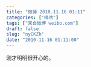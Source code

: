 ```yaml
---
title: "微博 2010.11.16 01:11"
categories: ["嘀咕"]
tags: ["来自微博 weibo.com"]
draft: false
slug: "nyCKZh"
date: "2010-11-16 01:11:00"
---
```


<p>刚才明明很开心的。 ​​​​</p>
